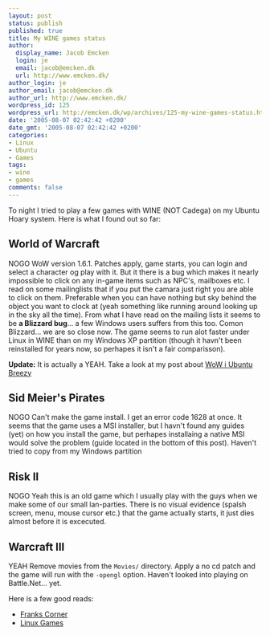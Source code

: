 ```yaml
---
layout: post
status: publish
published: true
title: My WINE games status
author:
  display_name: Jacob Emcken
  login: je
  email: jacob@emcken.dk
  url: http://www.emcken.dk/
author_login: je
author_email: jacob@emcken.dk
author_url: http://www.emcken.dk/
wordpress_id: 125
wordpress_url: http://emcken.dk/wp/archives/125-my-wine-games-status.html
date: '2005-08-07 02:42:42 +0200'
date_gmt: '2005-08-07 02:42:42 +0200'
categories:
- Linux
- Ubuntu
- Games
tags:
- wine
- games
comments: false
---
```

To night I tried to play a few games with WINE (NOT Cadega) on my Ubuntu Hoary system.
Here is what I found out so far:

## World of Warcraft
NOGO
WoW version 1.6.1. Patches apply, game starts, you can login and select a character og play with it. But it there is a bug which makes it nearly impossible to click on any in-game items such as NPC's, mailboxes etc. I read on some mailinglists that if you put the camara just right you are able to click on them. Preferable when you can have nothing but sky behind the object you want to clock at (yeah something like running around looking up in the sky all the time). From what I have read on the mailing lists it seems to be **a Blizzard bug**... a few Windows users suffers from this too.
Comon Blizzard... we are so close now. The game seems to run alot faster under Linux in WINE than on my Windows XP partition (though it havn't been reinstalled for years now, so perhapes it isn't a fair comparisson).

**Update:** It is actually a YEAH. Take a look at my post about [WoW i Ubuntu Breezy][3]

## Sid Meier's Pirates
NOGO
Can't make the game install. I get an error code 1628 at once.
It seems that the game uses a MSI installer, but I havn't found any guides (yet) on how you install the game, but perhapes installaing a native MSI would solve the problem (guide located in the bottom of this post).
Haven't tried to copy from my Windows partition

## Risk II
NOGO
Yeah this is an old game which I usually play with the guys when we make some of our small lan-parties. There is no visual evidence (spalsh screen, menu, mouse cursor etc.) that the game actually starts, it just dies almost before it is excecuted.

## Warcraft III
YEAH
Remove movies from the `Movies/` directory. Apply a no cd patch and the game will run with the `-opengl` option. Haven't looked into playing on Battle.Net... yet.

Here is a few good reads:

*   [Franks Corner][1]
*   [Linux Games][2]

[1]: http://frankscorner.org/
[2]: http://www.linux-gamers.net/modules/wfsection/article.php?articleid=2
[3]: 2005-08-12-world-of-warcraft-under-wine-with-kernel-2612.md
